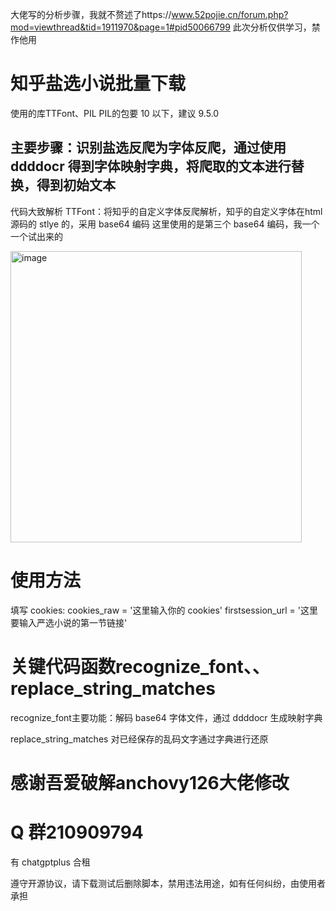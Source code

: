 大佬写的分析步骤，我就不赘述了https://www.52pojie.cn/forum.php?mod=viewthread&tid=1911970&page=1#pid50066799
此次分析仅供学习，禁作他用
# 知乎盐选小说批量下载
使用的库TTFont、PIL
PIL的包要 10 以下，建议 9.5.0
## 主要步骤：识别盐选反爬为字体反爬，通过使用 ddddocr 得到字体映射字典，将爬取的文本进行替换，得到初始文本

代码大致解析
TTFont：将知乎的自定义字体反爬解析，知乎的自定义字体在html 源码的 stlye 的，采用 base64 编码
这里使用的是第三个 base64 编码，我一个一个试出来的

<img width="466" alt="image" src="https://github.com/zhaoyanxue666/-/assets/39113888/b67beb7b-ca9c-4877-8866-15b276b121cf">

# 使用方法
填写 cookies:
cookies_raw = '这里输入你的 cookies' 
firstsession_url = '这里要输入严选小说的第一节链接'

# 关键代码函数recognize_font、、replace_string_matches
recognize_font主要功能：解码 base64 字体文件，通过 ddddocr 生成映射字典

replace_string_matches 对已经保存的乱码文字通过字典进行还原



# 感谢吾爱破解anchovy126大佬修改
# Q 群210909794
有 chatgptplus 合租

遵守开源协议，请下载测试后删除脚本，禁用违法用途，如有任何纠纷，由使用者承担
